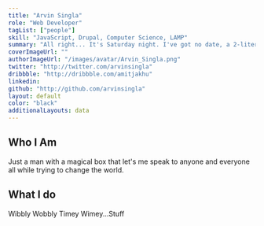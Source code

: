 ```yaml
---
title: "Arvin Singla"
role: "Web Developer"
tagList: ["people"]
skill: "JavaScript, Drupal, Computer Science, LAMP"
summary: "All right... It's Saturday night. I've got no date, a 2-liter bottle of Shasta, and my all Rush mix tape. Let's rock!"
coverImageUrl: ""
authorImageUrl: "/images/avatar/Arvin_Singla.png"
twitter: "http://twitter.com/arvinsingla"
dribbble: "http://dribbble.com/amitjakhu"
linkedin: 
github: "http://github.com/arvinsingla"
layout: default
color: "black"
additionalLayouts: data
---
```


## Who I Am

Just a man with a magical box that let's me speak to anyone and everyone all while trying to change the world.

## What I do

Wibbly Wobbly Timey Wimey...Stuff
